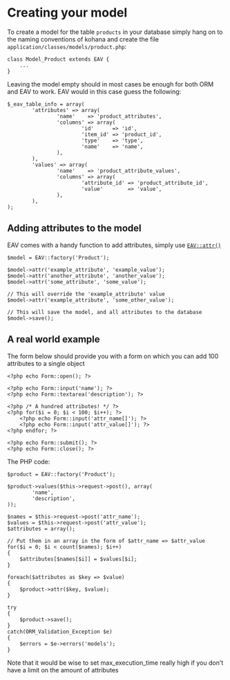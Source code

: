 # Creating your model

To create a model for the table `products` in your database simply hang on to the naming conventions of kohana and create the file `application/classes/models/product.php`:

	class Model_Product extends EAV {
		...
	}

Leaving the model empty should in most cases be enough for both ORM and EAV to work. EAV would in this case guess the following:

	$_eav_table_info = array(
			'attributes' => array(
					'name'    => 'product_attributes',
					'columns' => array(
							'id'      => 'id',
							'item_id' => 'product_id',
							'type'    => 'type',
							'name'    => 'name',
					),
			),
			'values' => array(
					'name'    => 'product_attribute_values',
					'columns' => array(
							'attribute_id' => 'product_attribute_id',
							'value'        => 'value',
					),
			),
	);
	
## Adding attributes to the model

EAV comes with a handy function to add attributes, simply use [`EAV::attr()`](../../guide-api/EAV#attr)

	$model = EAV::factory('Product');
	
	$model->attr('example_attribute', 'example_value');
	$model->attr('another_attribute', 'another_value');
	$model->attr('some_attribute', 'some_value');
	
	// This will override the 'example_attribute' value
	$model->attr('example_attribute', 'some_other_value');
	
	// This will save the model, and all attributes to the database
	$model->save();

## A real world example

The form below should provide you with a form on which you can add 100 attributes to a single object

	<?php echo Form::open(); ?>
	
	<?php echo Form::input('name'); ?>
	<?php echo Form::textarea('description'); ?>
	
	<?php /* A hundred attributes! */ ?>
	<?php for($i = 0; $i < 100; $i++); ?>
		<?php echo Form::input('attr_name[]'); ?>
		<?php echo Form::input('attr_value[]'); ?>
	<?php endfor; ?>
	
	<?php echo Form::submit(); ?>
	<?php echo Form::close(); ?>
	
The PHP code:

	$product = EAV::factory('Product');
	
	$product->values($this->request->post(), array(
			'name',
			'description',
	));
			
	$names = $this->request->post('attr_name');
	$values = $this->request->post('attr_value');
	$attributes = array();
	
	// Put them in an array in the form of $attr_name => $attr_value
	for($i = 0; $i < count($names); $i++)
	{
		$attributes[$names[$i]] = $values[$i];
	}
	
	foreach($attributes as $key => $value)
	{
		$product->attr($key, $value);
	}
	
	try 
	{
		$product->save();
	}
	catch(ORM_Validation_Exception $e)
	{
		$errors = $e->errors('models');
	}

Note that it would be wise to set max_execution_time really high if you don't have a limit on the amount of attributes